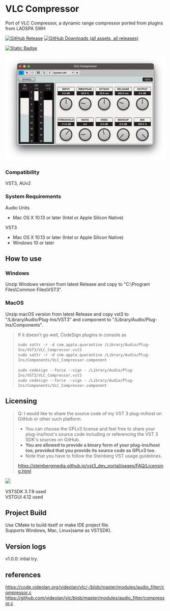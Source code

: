 # VLC Compressor  

Port of VLC Compressor, a dynamic range compressor ported from plugins from LADSPA SWH  

[![GitHub Release](https://img.shields.io/github/v/release/kiriki-liszt/VLC_Compressor?style=flat-square&label=Get%20latest%20Release)](https://github.com/Kiriki-liszt/VLC_Compressor/releases/latest)
[![GitHub Downloads (all assets, all releases)](https://img.shields.io/github/downloads/kiriki-liszt/VLC_Compressor/total?style=flat-square&label=total%20downloads&color=blue)](https://tooomm.github.io/github-release-stats/?username=Kiriki-liszt&repository=VLC_Compressor)  

[![Static Badge](https://img.shields.io/badge/coffee%20maybe%3F%20%3D%5D%20-gray?style=for-the-badge&logo=buy-me-a-coffee)](https://buymeacoffee.com/kirikiaris)

<img src="https://github.com/Kiriki-liszt/VLC_Compressor/raw/main/screenshot.png"  width="600"/>  


### Compatibility  

VST3, AUv2  

### System Requirements

Audio Units  
* Mac OS X 10.13 or later (Intel or Apple Silicon Native) 

VST3  
* Mac OS X 10.13 or later (Intel or Apple Silicon Native) 
* Windows 10 or later

## How to use  

### Windows  

Unzip Windows version from latest Release and copy to "C:\Program Files\Common Files\VST3".  

### MacOS  

Unzip macOS version from latest Release and copy vst3 to "/Library/Audio/Plug-Ins/VST3" and component to "/Library/Audio/Plug-Ins/Components".  

> If it doesn't go well, CodeSign plugins in console as  
>
> ``` console  
> sudo xattr -r -d com.apple.quarantine /Library/Audio/Plug-Ins/VST3/VLC_Compressor.vst3  
> sudo xattr -r -d com.apple.quarantine /Library/Audio/Plug-Ins/Components/VLC_Compressor.component
>
> sudo codesign --force --sign - /Library/Audio/Plug-Ins/VST3/VLC_Compressor.vst3  
> sudo codesign --force --sign - /Library/Audio/Plug-Ins/Components/VLC_Compressor.component  
> ```  

## Licensing  

> Q: I would like to share the source code of my VST 3 plug-in/host on GitHub or other such platform.  
>
> * You can choose the GPLv3 license and feel free to share your plug-ins/host's source code including or referencing the VST 3 SDK's sources on GitHub.  
> * **You are allowed to provide a binary form of your plug-ins/host too, provided that you provide its source code as GPLv3 too.**
> * Note that you have to follow the Steinberg VST usage guidelines.  
>
> <https://steinbergmedia.github.io/vst3_dev_portal/pages/FAQ/Licensing.html>  

<img src="https://github.com/Kiriki-liszt/JS_Inflator_to_VST2_VST3/raw/main/VST_Compatible_Logo_Steinberg_with_TM.png"  width="200"/>

VSTSDK 3.7.9 used  
VSTGUI 4.12 used  

## Project Build  

Use CMake to build itself or make IDE project file.  
Supports Windows, Mac, Linux(same as VSTSDK).  

## Version logs

v1.0.0: intial try.  

## references

<https://code.videolan.org/videolan/vlc/-/blob/master/modules/audio_filter/compressor.c>  
<https://github.com/videolan/vlc/blob/master/modules/audio_filter/compressor.c>  
